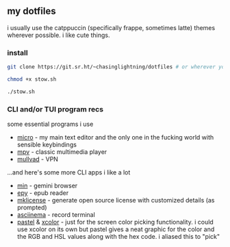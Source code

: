 ## my dotfiles

i usually use the catppuccin (specifically frappe, sometimes latte) themes wherever possible. i like cute things.

### install

```bash
git clone https://git.sr.ht/~chasinglightning/dotfiles # or wherever you found this from

chmod +x stow.sh

./stow.sh
```

### CLI and/or TUI program recs

some essential programs i use
- [micro](https://github.com/zyedidia/micro) - my main text editor and the only one in the fucking world with sensible keybindings
- [mpv](https://mpv.io/) - classic multimedia player
- [mullvad](https://mullvad.net/en/help/how-use-mullvad-cli) - VPN

...and here's some more CLI apps i like a lot
- [min](https://github.com/a-h/min) - gemini browser
- [epy](https://github.com/wustho/epy) - epub reader
- [mklicense](https://github.com/cezaraugusto/mklicense) - generate open source license with customized details (as prompted)
- [asciinema](https://github.com/asciinema/asciinema) - record terminal
- [pastel](https://github.com/sharkdp/pastel/) & [xcolor](https://soft.github.io/xcolor/) - just for the screen color picking functionality. i could use xcolor on its own but pastel gives a neat graphic for the color and the RGB and HSL values along with the hex code. i aliased this to "pick"

